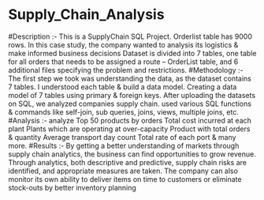 # Supply_Chain_Analysis
#Description :-
This is a SupplyChain SQL Project.
Orderlist table has 9000 rows.
In this case study, the company wanted to analysis its logistics & make informed business decisions
Dataset is divided into 7 tables, one table for all orders that needs to be assigned a route – OrderList table, and 6 additional files specifying the problem and restrictions.
#Methodology :-
The first step we took was understanding the data, as the dataset contains 7 tables.
I understood each table & build a data model. Creating a data model of 7 tables using primary & foreign keys.
After uploading the datasets on SQL, we analyzed companies supply chain.
used various SQL functions & commands like self-join, sub queries, joins, views, multiple joins, etc.
#Analysis :-
analyze Top 50 products by orders
Total cost incurred at each plant
Plants which are operating at over-capacity
Product with total orders & quantity
Average transport day count
Total rate of each port & many more.
#Results :-
By getting a better understanding of markets through supply chain analytics, the business can find opportunities to grow revenue.
Through analytics, both descriptive and predictive, supply chain risks are identified, and appropriate measures are taken.
The company can also monitor its own ability to deliver items on time to customers or eliminate stock-outs by better inventory planning
